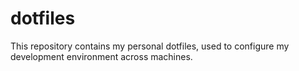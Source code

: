 # dotfiles
This repository contains my personal dotfiles, used to configure my development environment across machines.
